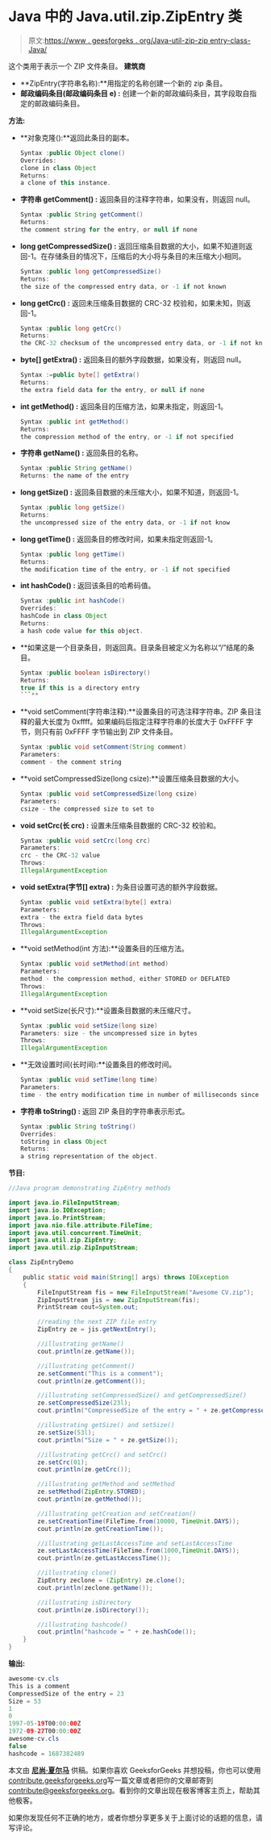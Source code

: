 # Java 中的 Java.util.zip.ZipEntry 类

> 原文:[https://www . geesforgeks . org/Java-util-zip-zip entry-class-Java/](https://www.geeksforgeeks.org/java-util-zip-zipentry-class-java/)

这个类用于表示一个 ZIP 文件条目。
**建筑商**

*   **ZipEntry(字符串名称):**用指定的名称创建一个新的 zip 条目。
*   **邮政编码条目(邮政编码条目 e) :** 创建一个新的邮政编码条目，其字段取自指定的邮政编码条目。

**方法:**

*   **对象克隆():**返回此条目的副本。

    ```java
    Syntax :public Object clone()
    Overrides:
    clone in class Object
    Returns:
    a clone of this instance.
    ```

*   **字符串 getComment() :** 返回条目的注释字符串，如果没有，则返回 null。

    ```java
    Syntax :public String getComment()
    Returns:
    the comment string for the entry, or null if none
    ```

*   **long getCompressedSize() :** 返回压缩条目数据的大小，如果不知道则返回-1。在存储条目的情况下，压缩后的大小将与条目的未压缩大小相同。

    ```java
    Syntax :public long getCompressedSize()
    Returns:
    the size of the compressed entry data, or -1 if not known
    ```

*   **long getCrc() :** 返回未压缩条目数据的 CRC-32 校验和，如果未知，则返回-1。

    ```java
    Syntax :public long getCrc()
    Returns:
    the CRC-32 checksum of the uncompressed entry data, or -1 if not known
    ```

*   **byte[] getExtra() :** 返回条目的额外字段数据，如果没有，则返回 null。

    ```java
    Syntax :=public byte[] getExtra()
    Returns:
    the extra field data for the entry, or null if none

    ```

*   **int getMethod() :** 返回条目的压缩方法，如果未指定，则返回-1。

    ```java
    Syntax :public int getMethod()
    Returns:
    the compression method of the entry, or -1 if not specified
    ```

*   **字符串 getName() :** 返回条目的名称。

    ```java
    Syntax :public String getName()
    Returns: the name of the entry

    ```

*   **long getSize() :** 返回条目数据的未压缩大小，如果不知道，则返回-1。

    ```java
    Syntax :public long getSize()
    Returns:
    the uncompressed size of the entry data, or -1 if not know
    ```

*   **long getTime() :** 返回条目的修改时间，如果未指定则返回-1。

    ```java
    Syntax :public long getTime()
    Returns:
    the modification time of the entry, or -1 if not specified
    ```

*   **int hashCode() :** 返回该条目的哈希码值。

    ```java
    Syntax :public int hashCode()
    Overrides:
    hashCode in class Object
    Returns:
    a hash code value for this object.
    ```

*   **如果这是一个目录条目，则返回真。目录条目被定义为名称以“/”结尾的条目。

    ```java
    Syntax :public boolean isDirectory()
    Returns:
    true if this is a directory entry
    ```** 
*   **void setComment(字符串注释):**设置条目的可选注释字符串。ZIP 条目注释的最大长度为 0xffff。如果编码后指定注释字符串的长度大于 0xFFFF 字节，则只有前 0xFFFF 字节输出到 ZIP 文件条目。

    ```java
    Syntax :public void setComment(String comment)
    Parameters:
    comment - the comment string
    ```

*   **void setCompressedSize(long csize):**设置压缩条目数据的大小。

    ```java
    Syntax :public void setCompressedSize(long csize)
    Parameters:
    csize - the compressed size to set to
    ```

*   **void setCrc(长 crc) :** 设置未压缩条目数据的 CRC-32 校验和。

    ```java
    Syntax :public void setCrc(long crc)
    Parameters:
    crc - the CRC-32 value
    Throws:
    IllegalArgumentException
    ```

*   **void setExtra(字节[] extra) :** 为条目设置可选的额外字段数据。

    ```java
    Syntax :public void setExtra(byte[] extra)
    Parameters:
    extra - the extra field data bytes
    Throws:
    IllegalArgumentException
    ```

*   **void setMethod(int 方法):**设置条目的压缩方法。

    ```java
    Syntax :public void setMethod(int method)
    Parameters:
    method - the compression method, either STORED or DEFLATED
    Throws:
    IllegalArgumentException 
    ```

*   **void setSize(长尺寸):**设置条目数据的未压缩尺寸。

    ```java
    Syntax :public void setSize(long size)
    Parameters: size - the uncompressed size in bytes
    Throws:
    IllegalArgumentException 
    ```

*   **无效设置时间(长时间):**设置条目的修改时间。

    ```java
    Syntax :public void setTime(long time)
    Parameters:
    time - the entry modification time in number of milliseconds since the epoch
    ```

*   **字符串 toString() :** 返回 ZIP 条目的字符串表示形式。

    ```java
    Syntax :public String toString()
    Overrides:
    toString in class Object
    Returns:
    a string representation of the object.
    ```

**节目:** 

```java
//Java program demonstrating ZipEntry methods

import java.io.FileInputStream;
import java.io.IOException;
import java.io.PrintStream;
import java.nio.file.attribute.FileTime;
import java.util.concurrent.TimeUnit;
import java.util.zip.ZipEntry;
import java.util.zip.ZipInputStream;

class ZipEntryDemo
{
    public static void main(String[] args) throws IOException
    {
        FileInputStream fis = new FileInputStream("Awesome CV.zip");
        ZipInputStream jis = new ZipInputStream(fis);
        PrintStream cout=System.out;

        //reading the next ZIP file entry
        ZipEntry ze = jis.getNextEntry();

        //illustrating getName()
        cout.println(ze.getName());

        //illustrating getComment()
        ze.setComment("This is a comment");
        cout.println(ze.getComment());

        //illustrating setCompressedSize() and getCompressedSize()
        ze.setCompressedSize(23l);
        cout.println("CompressedSize of the entry = " + ze.getCompressedSize());

        //illustrating getSize() and setSize()
        ze.setSize(53l);
        cout.println("Size = " + ze.getSize());

        //illustrating getCrc() and setCrc()
        ze.setCrc(01);
        cout.println(ze.getCrc());

        //illustrating getMethod and setMethod
        ze.setMethod(ZipEntry.STORED);
        cout.println(ze.getMethod());

        //illustrating getCreation and setCreation()
        ze.setCreationTime(FileTime.from(10000, TimeUnit.DAYS));
        cout.println(ze.getCreationTime());

        //illustrating getLastAccessTime and setLastAccessTime
        ze.setLastAccessTime(FileTime.from(1000,TimeUnit.DAYS));
        cout.println(ze.getLastAccessTime());

        //illustrating clone()
        ZipEntry zeclone = (ZipEntry) ze.clone();
        cout.println(zeclone.getName());

        //illustrating isDirectory
        cout.println(ze.isDirectory());

        //illustrating hashcode()
        cout.println("hashcode = " + ze.hashCode());
    }
}
```

**输出:**

```java
awesome-cv.cls
This is a comment
CompressedSize of the entry = 23
Size = 53
1
0
1997-05-19T00:00:00Z
1972-09-27T00:00:00Z
awesome-cv.cls
false
hashcode = 1687382489

```

本文由 **[尼尚·夏尔马](https://www.facebook.com/ChippingEye2766)** 供稿。如果你喜欢 GeeksforGeeks 并想投稿，你也可以使用[contribute.geeksforgeeks.org](http://www.contribute.geeksforgeeks.org)写一篇文章或者把你的文章邮寄到 contribute@geeksforgeeks.org。看到你的文章出现在极客博客主页上，帮助其他极客。

如果你发现任何不正确的地方，或者你想分享更多关于上面讨论的话题的信息，请写评论。